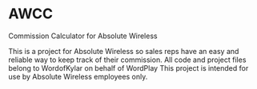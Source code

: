 # AWCC
Commission Calculator for Absolute Wireless


This is a project for Absolute Wireless so sales reps have an easy and reliable way to keep track of their commission.
All code and project files belong to WordofKylar on behalf of WordPlay
This project is intended for use by Absolute Wireless employees only.
